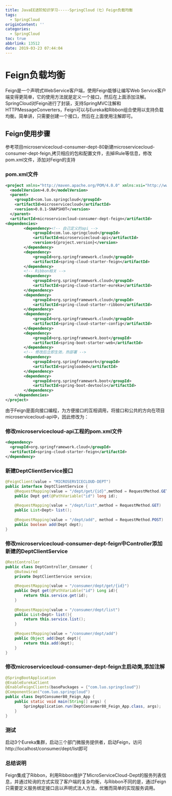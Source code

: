 ```yaml
---
title: JavaEE进阶知识学习-----SpringCloud（七）Feign负载均衡
tags:
  - SpringCloud
originContent: ''
categories:
  - SpringCloud
toc: true
abbrlink: 13512
date: 2019-03-23 07:44:04
---
```

# Feign负载均衡

Feign是一个声明式WebService客户端，使用Feign能够让编写Web Service客户端变得更简单，它的使用方法就是定义一个接口，然后在上面添加注解。SpringCloud对Feign进行了封装，支持SpringMVC注解和HTTPMessageConverters，Feign可以与Eureka和Ribbon组合使用以支持负载均衡。简单讲，只需要创建一个接口，然后在上面使用注解即可。
<!-- more -->
## Feign使用步骤

参考项目microservicecloud-consumer-dept-80新建microservicecloud-consumer-dept-feign,拷贝相应的包和配置文件，去掉IRule等信息，修改pom.xml文件，添加对Feign的支持

### pom.xml文件

```xml
<project xmlns="http://maven.apache.org/POM/4.0.0" xmlns:xsi="http://www.w3.org/2001/XMLSchema-instance" xsi:schemaLocation="http://maven.apache.org/POM/4.0.0 http://maven.apache.org/xsd/maven-4.0.0.xsd">
  <modelVersion>4.0.0</modelVersion>
  <parent>
    <groupId>com.luo.springcloud</groupId>
    <artifactId>microservicecloud</artifactId>
    <version>0.0.1-SNAPSHOT</version>
  </parent>
  <artifactId>microservicecloud-consumer-dept-feign</artifactId>
<dependencies>
		<dependency><!-- 自己定义的api -->
			<groupId>com.luo.springcloud</groupId>
			<artifactId>microservicecloud-api</artifactId>
			<version>${project.version}</version>
		</dependency>
		<dependency>
			<groupId>org.springframework.cloud</groupId>
			<artifactId>spring-cloud-starter-feign</artifactId>
		</dependency>
		<!-- Ribbon相关 -->
		<dependency>
			<groupId>org.springframework.cloud</groupId>
			<artifactId>spring-cloud-starter-eureka</artifactId>
		</dependency>
		<dependency>
			<groupId>org.springframework.cloud</groupId>
			<artifactId>spring-cloud-starter-ribbon</artifactId>
		</dependency>
		<dependency>
			<groupId>org.springframework.cloud</groupId>
			<artifactId>spring-cloud-starter-config</artifactId>
		</dependency>
		<dependency>
			<groupId>org.springframework.boot</groupId>
			<artifactId>spring-boot-starter-web</artifactId>
		</dependency>
		<!-- 修改后立即生效，热部署 -->
		<dependency>
			<groupId>org.springframework</groupId>
			<artifactId>springloaded</artifactId>
		</dependency>
		<dependency>
			<groupId>org.springframework.boot</groupId>
			<artifactId>spring-boot-devtools</artifactId>
		</dependency>
	</dependencies>
</project>
```

由于Feign是面向接口编程，为方便接口的互相调用，将接口和公共的方向在项目microservicecloud-api中，因此修改为：

### 修改microservicecloud-api工程的pom.xml文件

```xml
<dependency>
  <groupId>org.springframework.cloud</groupId>
  <artifactId>spring-cloud-starter-feign</artifactId>
</dependency>
```

### 新建DeptClientService接口

```java
@FeignClient(value = "MICROSERVICECLOUD-DEPT")
public interface DeptClientService {
	@RequestMapping(value = "/dept/get/{id}",method = RequestMethod.GET)
	public Dept get(@PathVariable("id") long id);
	
	@RequestMapping(value = "/dept/list",method = RequestMethod.GET)
	public List<Dept> list();
	
	@RequestMapping(value = "/dept/add", method = RequestMethod.POST)
	public boolean add(Dept dept);
}
```

### 修改microservicecloud-consumer-dept-feign中Controller添加新建的DeptClientService

```java
@RestController
public class DeptController_Consumer {
	@Autowired
	private DeptClientService service;
	
	@RequestMapping(value = "/consumer/dept/get/{id}")
	public Dept get(@PathVariable("id") Long id){
		return this.service.get(id);
	}
	
	@RequestMapping(value = "/consumer/dept/list")
	public List<Dept> list(){
		return this.service.list();
	}
	
	@RequestMapping(value = "/consumer/dept/add")
	public Object add(Dept dept){
		return this.add(dept);
	}
}
```

### 修改microservicecloud-consumer-dept-feign主启动类,添加注解

```java
@SpringBootApplication
@EnableEurekaClient
@EnableFeignClients(basePackages = {"com.luo.springcloud"})
@ComponentScan("com.luo.springcloud")
public class DeptConsumer80_Feign_App {
	public static void main(String[] args) {
		SpringApplication.run(DeptConsumer80_Feign_App.class, args);
	}
}
```

### 测试

启动3个Eureka集群，启动三个部门微服务提供者，启动Feign，访问http://localhost/consumer/dept/list即可

### 总结说明

Feign集成了Ribbon，利用Ribbon维护了MicroServiceCloud-Dept的服务列表信息，并通过轮询的方式实现了客户端的复杂均衡，与Ribbon不同的是，通过Feign只需要定义服务绑定接口且以声明式法人方法，优雅而简单的实现服务调用。